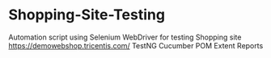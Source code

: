 # Shopping-Site-Testing
Automation script using Selenium WebDriver for testing Shopping site https://demowebshop.tricentis.com/
TestNG
Cucumber
POM
Extent Reports
